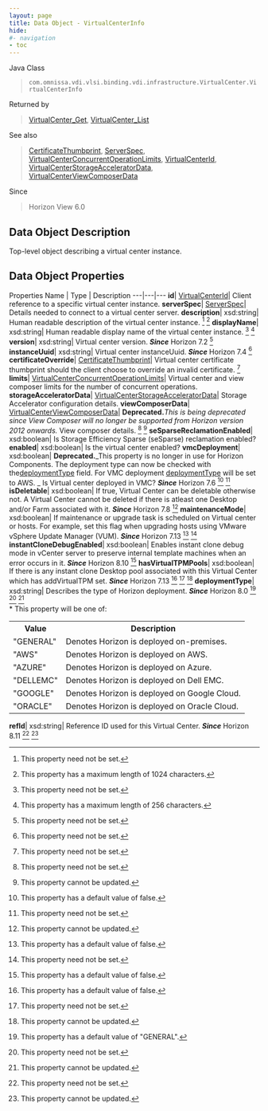 ```yaml
---
layout: page
title: Data Object - VirtualCenterInfo
hide:
#- navigation
- toc
---
```






Java Class
> `com.omnissa.vdi.vlsi.binding.vdi.infrastructure.VirtualCenter.VirtualCenterInfo`

Returned by
> [VirtualCenter_Get](vdi.infrastructure.VirtualCenter.md#get), [VirtualCenter_List](vdi.infrastructure.VirtualCenter.md#list)

See also
> [CertificateThumbprint](vdi.utils.Certificate.CertificateThumbprint.md), [ServerSpec](vdi.utils.Certificate.ServerSpec.md), [VirtualCenterConcurrentOperationLimits](vdi.infrastructure.VirtualCenter.ConcurrentOperationLimits.md), [VirtualCenterId](vdi.entity.VirtualCenterId.md), [VirtualCenterStorageAcceleratorData](vdi.infrastructure.VirtualCenter.StorageAcceleratorData.md), [VirtualCenterViewComposerData](vdi.infrastructure.VirtualCenter.ViewComposerData.md)

Since
> Horizon View 6.0


## Data Object Description

Top-level object describing a virtual center instance.

## Data Object Properties
Properties
Name |  Type |  Description
---|---|---
**id**| [VirtualCenterId](vdi.entity.VirtualCenterId.md)|  Client reference to a specific virtual center instance.
**serverSpec**| [ServerSpec](vdi.utils.Certificate.ServerSpec.md)|  Details needed to connect to a virtual center server.
**description**|  xsd:string|  Human readable description of the virtual center instance. [^1] [^13]
**displayName**|  xsd:string|  Human readable display name of the virtual center instance. [^1] [^12]
**version**|  xsd:string|  Virtual center version.  **_Since_** Horizon 7.2 [^1]
**instanceUuid**|  xsd:string|  Virtual center instanceUuid.  **_Since_** Horizon 7.4 [^1]
**certificateOverride**| [CertificateThumbprint](vdi.utils.Certificate.CertificateThumbprint.md)|  Virtual center certificate thumbprint should the client choose to override an invalid certificate. [^1]
**limits**| [VirtualCenterConcurrentOperationLimits](vdi.infrastructure.VirtualCenter.ConcurrentOperationLimits.md)|  Virtual center and view composer limits for the number of concurrent operations.
**storageAcceleratorData**| [VirtualCenterStorageAcceleratorData](vdi.infrastructure.VirtualCenter.StorageAcceleratorData.md)|  Storage Accelerator configuration details.
**viewComposerData**| [VirtualCenterViewComposerData](vdi.infrastructure.VirtualCenter.ViewComposerData.md)| **Deprecated.**_This is being deprecated since View Composer will no longer be supported from Horizon version 2012 onwards._ View composer details. [^1] [^2]
**seSparseReclamationEnabled**|  xsd:boolean|  Is Storage Efficiency Sparse (seSparse) reclamation enabled?
**enabled**|  xsd:boolean|  Is the virtual center enabled?
**vmcDeployment**|  xsd:boolean| **Deprecated.**_This property is no longer in use for Horizon Components. The deployment type can now be checked with the[deploymentType](vdi.infrastructure.VirtualCenter.VirtualCenterInfo.md#deploymentType) field. For VMC deployment [deploymentType](vdi.infrastructure.VirtualCenter.VirtualCenterInfo.md#deploymentType) will be set to AWS. _ Is Virtual center deployed in VMC?  **_Since_** Horizon 7.6 [^5] [^1]
**isDeletable**|  xsd:boolean|  If true, Virtual Center can be deletable otherwise not. A Virtual Center cannot be deleted if there is atleast one Desktop and/or Farm associated with it.  **_Since_** Horizon 7.8 [^2]
**maintenanceMode**|  xsd:boolean|  If maintenance or upgrade task is scheduled on Virtual center or hosts. For example, set this flag when upgrading hosts using VMware vSphere Update Manager (VUM).  **_Since_** Horizon 7.13 [^5] [^1]
**instantCloneDebugEnabled**|  xsd:boolean|  Enables instant clone debug mode in vCenter server to preserve internal template machines when an error occurs in it.  **_Since_** Horizon 8.10 [^5]
**hasVirtualTPMPools**|  xsd:boolean|  If there is any instant clone Desktop pool associated with this Virtual Center which has addVirtualTPM set.  **_Since_** Horizon 7.13 [^5] [^1] [^2]
**deploymentType**|  xsd:string|  Describes the type of Horizon deployment.  **_Since_** Horizon 8.0 [^180] [^1] [^2] <br>* This property will be one of:<br><table><tr><th>Value</th><th>Description</th></tr><tr><td>"GENERAL"</td><td>Denotes Horizon is deployed on-premises.</td></tr><tr><td>"AWS"</td><td>Denotes Horizon is deployed on AWS.</td></tr><tr><td>"AZURE"</td><td>Denotes Horizon is deployed on Azure.</td></tr><tr><td>"DELLEMC"</td><td>Denotes Horizon is deployed on Dell EMC.</td></tr><tr><td>"GOOGLE"</td><td>Denotes Horizon is deployed on Google Cloud.</td></tr><tr><td>"ORACLE"</td><td>Denotes Horizon is deployed on Oracle Cloud.</td></tr></table>
**refId**|  xsd:string|  Reference ID used for this Virtual Center.  **_Since_** Horizon 8.11 [^1] [^2]
 


 


[^1]: This property need not be set.
[^2]: This property cannot be updated.
[^5]: This property has a default value of false.
[^12]: This property has a maximum length of 256 characters.
[^13]: This property has a maximum length of 1024 characters.
[^180]: This property has a default value of "GENERAL".